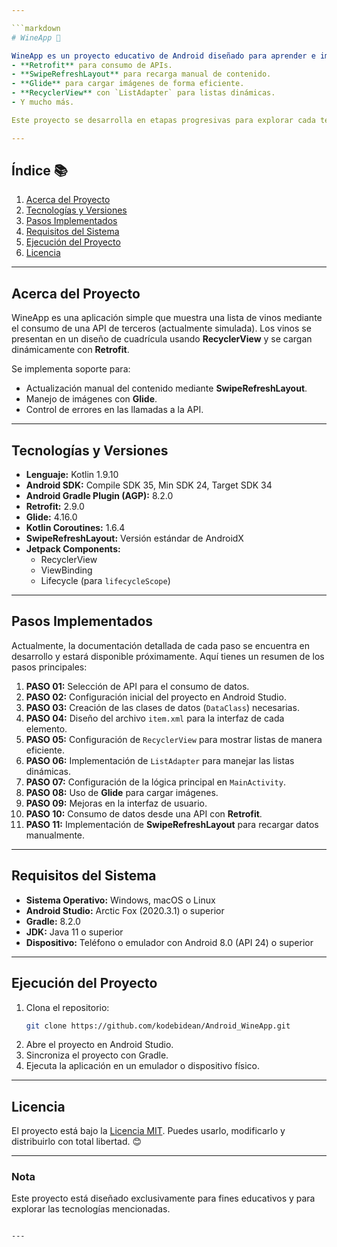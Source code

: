 ```yaml
---

```markdown
# WineApp 🍷

WineApp es un proyecto educativo de Android diseñado para aprender e implementar conceptos clave del desarrollo móvil moderno, incluyendo:
- **Retrofit** para consumo de APIs.
- **SwipeRefreshLayout** para recarga manual de contenido.
- **Glide** para cargar imágenes de forma eficiente.
- **RecyclerView** con `ListAdapter` para listas dinámicas.
- Y mucho más.

Este proyecto se desarrolla en etapas progresivas para explorar cada tecnología y técnica utilizada en aplicaciones Android.

---
```


## Índice 📚

1. [Acerca del Proyecto](#acerca-del-proyecto)
2. [Tecnologías y Versiones](#tecnologías-y-versiones)
3. [Pasos Implementados](#pasos-implementados)
4. [Requisitos del Sistema](#requisitos-del-sistema)
5. [Ejecución del Proyecto](#ejecución-del-proyecto)
6. [Licencia](#licencia)

---

## Acerca del Proyecto

WineApp es una aplicación simple que muestra una lista de vinos mediante el consumo de una API de terceros (actualmente simulada). Los vinos se presentan en un diseño de cuadrícula usando **RecyclerView** y se cargan dinámicamente con **Retrofit**. 

Se implementa soporte para:
- Actualización manual del contenido mediante **SwipeRefreshLayout**.
- Manejo de imágenes con **Glide**.
- Control de errores en las llamadas a la API.

---

## Tecnologías y Versiones

- **Lenguaje:** Kotlin 1.9.10
- **Android SDK:** Compile SDK 35, Min SDK 24, Target SDK 34
- **Android Gradle Plugin (AGP):** 8.2.0
- **Retrofit:** 2.9.0
- **Glide:** 4.16.0
- **Kotlin Coroutines:** 1.6.4
- **SwipeRefreshLayout:** Versión estándar de AndroidX
- **Jetpack Components:**
  - RecyclerView
  - ViewBinding
  - Lifecycle (para `lifecycleScope`)

---

## Pasos Implementados

Actualmente, la documentación detallada de cada paso se encuentra en desarrollo y estará disponible próximamente. Aquí tienes un resumen de los pasos principales:
1. **PASO 01:** Selección de API para el consumo de datos.
2. **PASO 02:** Configuración inicial del proyecto en Android Studio.
3. **PASO 03:** Creación de las clases de datos (`DataClass`) necesarias.
4. **PASO 04:** Diseño del archivo `item.xml` para la interfaz de cada elemento.
5. **PASO 05:** Configuración de `RecyclerView` para mostrar listas de manera eficiente.
6. **PASO 06:** Implementación de `ListAdapter` para manejar las listas dinámicas.
7. **PASO 07:** Configuración de la lógica principal en `MainActivity`.
8. **PASO 08:** Uso de **Glide** para cargar imágenes.
9. **PASO 09:** Mejoras en la interfaz de usuario.
10. **PASO 10:** Consumo de datos desde una API con **Retrofit**.
11. **PASO 11:** Implementación de **SwipeRefreshLayout** para recargar datos manualmente.

---

## Requisitos del Sistema

- **Sistema Operativo:** Windows, macOS o Linux
- **Android Studio:** Arctic Fox (2020.3.1) o superior
- **Gradle:** 8.2.0
- **JDK:** Java 11 o superior
- **Dispositivo:** Teléfono o emulador con Android 8.0 (API 24) o superior

---

## Ejecución del Proyecto

1. Clona el repositorio:
   ```bash
   git clone https://github.com/kodebidean/Android_WineApp.git
   ```
2. Abre el proyecto en Android Studio.
3. Sincroniza el proyecto con Gradle.
4. Ejecuta la aplicación en un emulador o dispositivo físico.

---

## Licencia

El proyecto está bajo la [Licencia MIT](./LICENSE). Puedes usarlo, modificarlo y distribuirlo con total libertad. 😊

---

### Nota

Este proyecto está diseñado exclusivamente para fines educativos y para explorar las tecnologías mencionadas.
```

---


